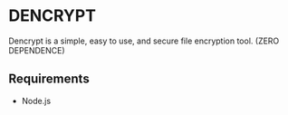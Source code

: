 # DENCRYPT
Dencrypt is a simple, easy to use, and secure file encryption tool. (ZERO DEPENDENCE)

## Requirements
- Node.js
